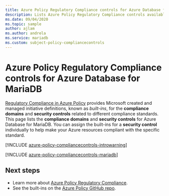 ```yaml
---
title: Azure Policy Regulatory Compliance controls for Azure Database for MariaDB
description: Lists Azure Policy Regulatory Compliance controls available for Azure Database for MariaDB. These built-in policy definitions provide common approaches to managing the compliance of your Azure resources.
ms.date: 09/04/2020
ms.topic: sample
author: ajlam
ms.author: andrela
ms.service: mariadb
ms.custom: subject-policy-compliancecontrols
---
```

# Azure Policy Regulatory Compliance controls for Azure Database for MariaDB

[Regulatory Compliance in Azure Policy](../governance/policy/concepts/regulatory-compliance.md)
provides Microsoft created and managed initiative definitions, known as _built-ins_, for the
**compliance domains** and **security controls** related to different compliance standards. This
page lists the **compliance domains** and **security controls** for Azure Database for MariaDB. You
can assign the built-ins for a **security control** individually to help make your Azure resources
compliant with the specific standard.

[!INCLUDE [azure-policy-compliancecontrols-introwarning](../../includes/policy/standards/intro-warning.md)]

[!INCLUDE [azure-policy-compliancecontrols-mariadb](../../includes/policy/standards/byrp/microsoft.dbformariadb.md)]

## Next steps

- Learn more about [Azure Policy Regulatory Compliance](../governance/policy/concepts/regulatory-compliance.md).
- See the built-ins on the [Azure Policy GitHub repo](https://github.com/Azure/azure-policy).
